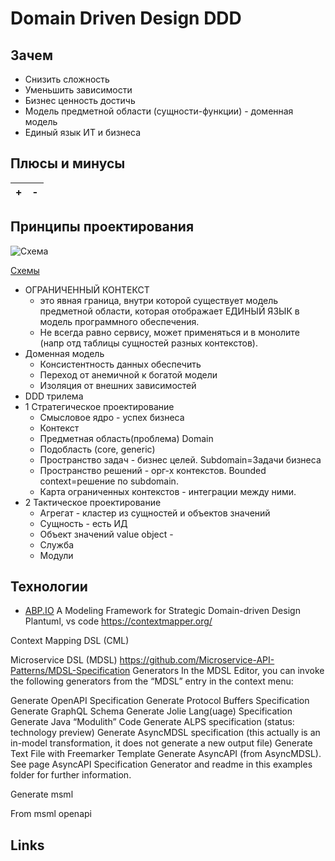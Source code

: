 # Domain Driven Design DDD

## Зачем

- Снизить сложность
- Уменьшить зависимости
- Бизнес ценность достичь
- Модель предметной области (сущности-функции) - доменная модель
- Единый язык ИТ и бизнеса

## Плюсы и минусы

| + | - |
| - | - |

## Принципы проектирования

![Схема](http://www.plantuml.com/plantuml/proxy?cache=no&src=https://raw.githubusercontent.com/daemon110282/daemon110282.github.io/daemon110282-patch-1/ddd.puml)

[Схемы](https://docs.google.com/document/d/1qgHu49LneU_iNi3YmPLc1NHSVfH-BvONdOyjg5DE8Xs/edit?usp=sharing)

- ОГРАНИЧЕННЫЙ КОНТЕКСТ
  - это явная граница, внутри которой существует модель предметной области, которая отображает ЕДИНЫЙ ЯЗЫК в модель программного обеспечения.
  - Не всегда равно сервису, может применяться и в монолите (напр отд таблицы сущностей разных контекстов).
- Доменная модель
  - Консистентность данных обеспечить
  - Переход от анемичной к богатой модели
  - Изоляция от внешних зависимостей
- DDD трилема
- 1 Стратегическое проектирование
  - Смысловое ядро - успех бизнеса
  - Контекст
  - Предметная область(проблема) Domain
  - Подобласть (core, generic)
  - Пространство задач - бизнес целей. Subdomain=Задачи бизнеса
  - Пространство решений - орг-х контекстов. Bounded context=решение по subdomain.
  - Карта ограниченных контекстов - интеграции между ними.
- 2 Тактическое проектирование
  - Агрегат - кластер из сущностей и объектов значений
  - Сущность - есть ИД
  - Объект значений value object -
  - Служба
  - Модули

## Технологии

- [ABP.IO](technology/abp.md)
A Modeling Framework for Strategic Domain-driven Design
Plantuml, vs code
https://contextmapper.org/

Context Mapping DSL (CML)


Microservice DSL (MDSL)
https://github.com/Microservice-API-Patterns/MDSL-Specification
Generators
In the MDSL Editor, you can invoke the following generators from the “MDSL” entry in the context menu:

Generate OpenAPI Specification
Generate Protocol Buffers Specification
Generate GraphQL Schema
Generate Jolie Lang(uage) Specification
Generate Java “Modulith” Code
Generate ALPS specification (status: technology preview)
Generate AsyncMDSL specification (this actually is an in-model transformation, it does not generate a new output file)
Generate Text File with Freemarker Template
Generate AsyncAPI (from AsyncMDSL). See page AsyncAPI Specification Generator and readme in this examples folder for further information.



Generate msml 

From msml openapi

## Links
